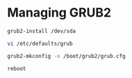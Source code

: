 # Managing GRUB2

```sh
grub2-install /dev/sda

vi /etc/defaults/grub

grub2-mkconfig -o /boot/grub2/grub.cfg

reboot
```
